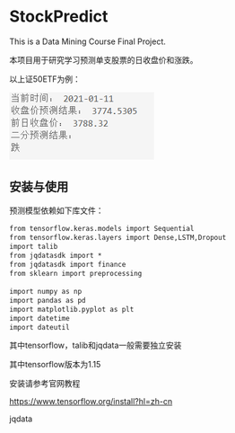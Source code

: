 # StockPredict
This is a Data Mining Course Final Project.

本项目用于研究学习预测单支股票的日收盘价和涨跌。

以上证50ETF为例：

![2021-1-11](https://github.com/SAOHPRWHG/StockPredict/blob/main/fig/2021-1-11.png)

## 安装与使用

预测模型依赖如下库文件：

```
from tensorflow.keras.models import Sequential
from tensorflow.keras.layers import Dense,LSTM,Dropout
import talib
from jqdatasdk import *
from jqdatasdk import finance
from sklearn import preprocessing

import numpy as np
import pandas as pd
import matplotlib.pyplot as plt
import datetime 
import dateutil
```

其中tensorflow，talib和jqdata一般需要独立安装

其中tensorflow版本为1.15

安装请参考官网教程

https://www.tensorflow.org/install?hl=zh-cn

jqdata
